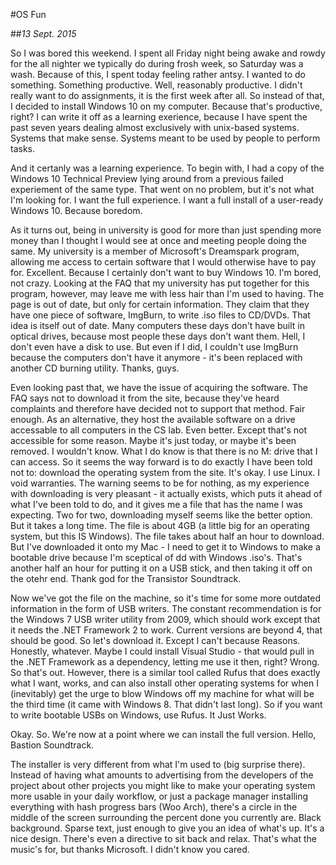 #OS Fun

##*13 Sept. 2015*

So I was bored this weekend. I spent all Friday night being awake and rowdy for
the all nighter we typically do during frosh week, so Saturday was a wash.
Because of this, I spent today feeling rather antsy. I wanted to do something.
Something productive. Well, reasonably productive. I didn't really want to do
assignments, it is the first week after all.
So instead of that, I decided to install Windows 10 on my computer. Because
that's productive, right? I can write it off as a learning exerience, because I
have spent the past seven years dealing almost exclusively with unix-based
systems. Systems that make sense. Systems meant to be used by people to perform
tasks.

And it certanly was a learning experience. To begin with, I had a copy of the
Windows 10 Technical Preview lying around from a previous failed experiement
of the same type. That went on no problem, but it's not what I'm looking for. I
want the full experience. I want a full install of a user-ready Windows 10.
Because boredom.

As it turns out, being in university is good for more than just spending more
money than I thought I would see at once and meeting people doing the same.
My university is a member of Microsoft's Dreamspark program, allowing me access
to certain software that I would otherwise have to pay for. Excellent. Because I
certainly don't want to buy Windows 10. I'm bored, not crazy.
Looking at the FAQ that my university has put together for this program, however,
may leave me with less hair than I'm used to having. The page is out of date,
but only for certain information. They claim that they have one piece of software,
ImgBurn, to write .iso files to CD/DVDs.
That idea is itself out of date. Many computers these days don't have built in
optical drives, because most people these days don't want them. Hell, I don't
even have a disk to use.
But even if I did, I couldn't use ImgBurn because the computers don't have it
anymore - it's been replaced with another CD burning utility. Thanks, guys.

Even looking past that, we have the issue of acquiring the software. The FAQ
says not to download it from the site, because they've heard complaints and
therefore have decided not to support that method. Fair enough. As an alternative,
they host the available software on a drive accessable to all computers in the
CS lab. Even better. Except that's not accessible for some reason. Maybe it's
just today, or maybe it's been removed. I wouldn't know. What I do know is that
there is no M: drive that I can access.
So it seems the way forward is to do exactly I have been told not to: download
the operating system from the site. It's okay. I use Linux. I void warranties.
The warning seems to be for nothing, as my experience with downloading is very
pleasant - it actually exists, which puts it ahead of what I've been told to do,
and it gives me a file that has the name I was expecting. Two for two, downloading
myself seems like the better option. But it takes a long time. The file is about
4GB (a little big for an operating system, but this IS Windows). The file takes
about half an hour to download. But I've downloaded it onto my Mac - I need to
get it to Windows to make a bootable drive because I'm sceptical of dd with
Windows .iso's. That's another half an hour for putting it on a USB stick, and
then taking it off on the otehr end. Thank god for the Transistor Soundtrack.

Now we've got the file on the machine, so it's time for some more outdated
information in the form of USB writers. The constant recommendation is for the
Windows 7 USB writer utility from 2009, which should work except that it needs
the .NET Framework 2 to work. Current versions are beyond 4, that should be good.
So let's download it. Except I can't because Reasons. Honestly, whatever. Maybe
I could install Visual Studio - that would pull in the .NET Framework as a
dependency, letting me use it then, right? Wrong. So that's out.
However, there is a similar tool called Rufus that does exactly what I want,
works, and can also install other operating systems for when I (inevitably) get
the urge to blow Windows off my machine for what will be the third time (it came
with Windows 8. That didn't last long). So if you want to write bootable
USBs on Windows, use Rufus. It Just Works.

Okay. So. We're now at a point where we can install the full version. Hello,
Bastion Soundtrack.

The installer is very different from what I'm used to (big surprise there).
Instead of having what amounts to advertising from the developers of the project
about other projects you might like to make your operating system more usable in
your daily workflow, or just a package manager installing everything with hash
progress bars (Woo Arch), there's a circle in the middle of the screen surrounding
the percent done you currently are. Black background. Sparse text, just enough
to give you an idea of what's up. It's a nice design. There's even a directive
to sit back and relax. That's what the music's for, but thanks Microsoft. I
didn't know you cared.
